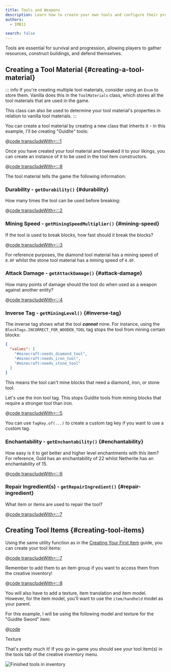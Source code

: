 ```yaml
---
title: Tools and Weapons
description: Learn how to create your own tools and configure their properties.
authors:
  - IMB11

search: false
---
```


Tools are essential for survival and progression, allowing players to gather resources, construct buildings, and defend themselves.

## Creating a Tool Material {#creating-a-tool-material}

::: info
If you're creating multiple tool materials, consider using an `Enum` to store them. Vanilla does this in the `ToolMaterials` class, which stores all the tool materials that are used in the game.

This class can also be used to determine your tool material's properties in relation to vanilla tool materials.
:::

You can create a tool material by creating a new class that inherits it - in this example, I'll be creating "Guidite" tools:

@[code transcludeWith=:::1](@/reference/1.21/src/main/java/com/example/docs/item/tool/GuiditeMaterial.java)

Once you have created your tool material and tweaked it to your likings, you can create an instance of it to be used in the tool item constructors.

@[code transcludeWith=:::8](@/reference/1.21/src/main/java/com/example/docs/item/tool/GuiditeMaterial.java)

The tool material tells the game the following information:

### Durability - `getDurability()` {#durability}

How many times the tool can be used before breaking:

@[code transcludeWith=:::2](@/reference/1.21/src/main/java/com/example/docs/item/tool/GuiditeMaterial.java)

### Mining Speed - `getMiningSpeedMultiplier()` {#mining-speed}

If the tool is used to break blocks, how fast should it break the blocks?

@[code transcludeWith=:::3](@/reference/1.21/src/main/java/com/example/docs/item/tool/GuiditeMaterial.java)

For reference purposes, the diamond tool material has a mining speed of `8.0F` whilst the stone tool material has a mining speed of `4.0F`.

### Attack Damage - `getAttackDamage()` {#attack-damage}

How many points of damage should the tool do when used as a weapon against another entity?

@[code transcludeWith=:::4](@/reference/1.21/src/main/java/com/example/docs/item/tool/GuiditeMaterial.java)

### Inverse Tag - `getMiningLevel()` {#inverse-tag}

The inverse tag shows what the tool _**cannot**_ mine. For instance, using the `BlockTags.INCORRECT_FOR_WOODEN_TOOL` tag stops the tool from mining certain blocks:

```json
{
  "values": [
    "#minecraft:needs_diamond_tool",
    "#minecraft:needs_iron_tool",
    "#minecraft:needs_stone_tool"
  ]
}
```

This means the tool can't mine blocks that need a diamond, iron, or stone tool.

Let's use the iron tool tag. This stops Guidite tools from mining blocks that require a stronger tool than iron.

@[code transcludeWith=:::5](@/reference/1.21/src/main/java/com/example/docs/item/tool/GuiditeMaterial.java)

You can use `TagKey.of(...)` to create a custom tag key if you want to use a custom tag.

### Enchantability - `getEnchantability()` {#enchantability}

How easy is it to get better and higher level enchantments with this item? For reference, Gold has an enchantability of 22 whilst Netherite has an enchantability of 15.

@[code transcludeWith=:::6](@/reference/1.21/src/main/java/com/example/docs/item/tool/GuiditeMaterial.java)

### Repair Ingredient(s) - `getRepairIngredient()` {#repair-ingredient}

What item or items are used to repair the tool?

@[code transcludeWith=:::7](@/reference/1.21/src/main/java/com/example/docs/item/tool/GuiditeMaterial.java)

## Creating Tool Items {#creating-tool-items}

Using the same utility function as in the [Creating Your First Item](./first-item) guide, you can create your tool items:

@[code transcludeWith=:::7](@/reference/1.21/src/main/java/com/example/docs/item/ModItems.java)

Remember to add them to an item group if you want to access them from the creative inventory!

@[code transcludeWith=:::8](@/reference/1.21/src/main/java/com/example/docs/item/ModItems.java)

You will also have to add a texture, item translation and item model. However, for the item model, you'll want to use the `item/handheld` model as your parent.

For this example, I will be using the following model and texture for the "Guidite Sword" item:

@[code](@/reference/1.21/src/main/resources/assets/fabric-docs-reference/models/item/guidite_sword.json)

<DownloadEntry visualURL="/assets/develop/items/tools_0.png" downloadURL="/assets/develop/items/tools_0_small.png">Texture</DownloadEntry>

That's pretty much it! If you go in-game you should see your tool item(s) in the tools tab of the creative inventory menu.

![Finished tools in inventory](/assets/develop/items/tools_1.png)
